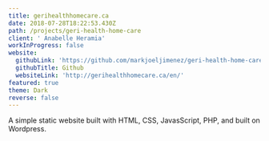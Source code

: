 ```yaml
---
title: gerihealthhomecare.ca
date: 2018-07-28T18:22:53.430Z
path: /projects/geri-health-home-care
client: ' Anabelle Heramia'
workInProgress: false
website:
  githubLink: 'https://github.com/markjoeljimenez/geri-health-home-care'
  githubTitle: Github
  websiteLink: 'http://gerihealthhomecare.ca/en/'
featured: true
theme: Dark
reverse: false
---
```

A simple static website built with HTML, CSS, JavasScript, PHP, and built on Wordpress.
